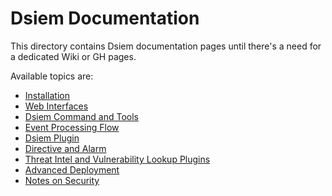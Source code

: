 # Dsiem Documentation

This directory contains Dsiem documentation pages until there's a need for a dedicated Wiki or GH pages.

Available topics are:

* [Installation](./installation.md)
* [Web Interfaces](./web_interfaces.md)
* [Dsiem Command and Tools](./commands.md)
* [Event Processing Flow](./event_processing.md)
* [Dsiem Plugin](./dsiem_plugin.md)
* [Directive and Alarm](./directive_and_alarm.md)
* [Threat Intel and Vulnerability Lookup Plugins](./ti_vuln_plugins.md)
* [Advanced Deployment](./adv_deployment.md)
* [Notes on Security](./security.md)
